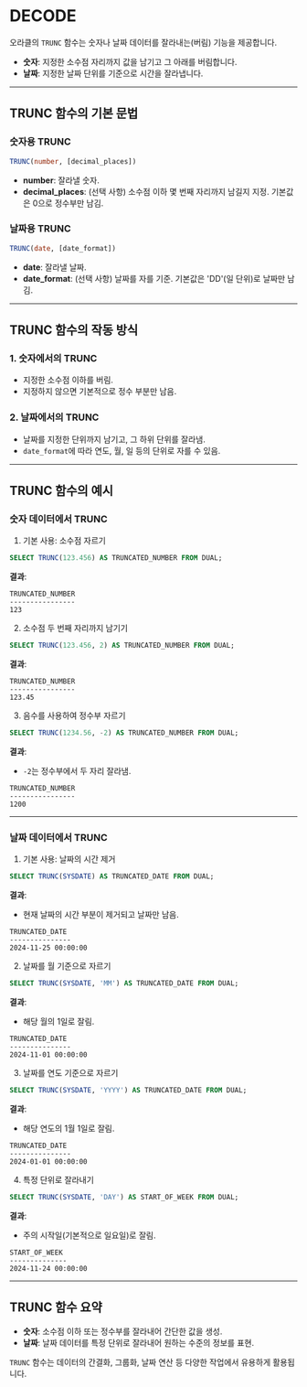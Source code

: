 # DECODE

오라클의 `TRUNC` 함수는 숫자나 날짜 데이터를 잘라내는(버림) 기능을 제공합니다.  
- **숫자**: 지정한 소수점 자리까지 값을 남기고 그 아래를 버림합니다.
- **날짜**: 지정한 날짜 단위를 기준으로 시간을 잘라냅니다.

---

## TRUNC 함수의 기본 문법

### 숫자용 TRUNC
```sql
TRUNC(number, [decimal_places])
```
- **number**: 잘라낼 숫자.
- **decimal_places**: (선택 사항) 소수점 이하 몇 번째 자리까지 남길지 지정. 기본값은 0으로 정수부만 남김.

### 날짜용 TRUNC
```sql
TRUNC(date, [date_format])
```
- **date**: 잘라낼 날짜.
- **date_format**: (선택 사항) 날짜를 자를 기준. 기본값은 'DD'(일 단위)로 날짜만 남김.

---

## TRUNC 함수의 작동 방식

### 1. 숫자에서의 TRUNC
- 지정한 소수점 이하를 버림.
- 지정하지 않으면 기본적으로 정수 부분만 남음.

### 2. 날짜에서의 TRUNC
- 날짜를 지정한 단위까지 남기고, 그 하위 단위를 잘라냄.
- `date_format`에 따라 연도, 월, 일 등의 단위로 자를 수 있음.

---

## TRUNC 함수의 예시

### 숫자 데이터에서 TRUNC

1. 기본 사용: 소수점 자르기
```sql
SELECT TRUNC(123.456) AS TRUNCATED_NUMBER FROM DUAL;
```
**결과**:  
```
TRUNCATED_NUMBER
----------------
123
```

2. 소수점 두 번째 자리까지 남기기
```sql
SELECT TRUNC(123.456, 2) AS TRUNCATED_NUMBER FROM DUAL;
```
**결과**:  
```
TRUNCATED_NUMBER
----------------
123.45
```

3. 음수를 사용하여 정수부 자르기
```sql
SELECT TRUNC(1234.56, -2) AS TRUNCATED_NUMBER FROM DUAL;
```
**결과**:  
- `-2`는 정수부에서 두 자리 잘라냄.
```
TRUNCATED_NUMBER
----------------
1200
```

---

### 날짜 데이터에서 TRUNC
1. 기본 사용: 날짜의 시간 제거
```sql
SELECT TRUNC(SYSDATE) AS TRUNCATED_DATE FROM DUAL;
```
**결과**:  
- 현재 날짜의 시간 부분이 제거되고 날짜만 남음.
```
TRUNCATED_DATE
---------------
2024-11-25 00:00:00
```

2. 날짜를 월 기준으로 자르기
```sql
SELECT TRUNC(SYSDATE, 'MM') AS TRUNCATED_DATE FROM DUAL;
```
**결과**:  
- 해당 월의 1일로 잘림.
```
TRUNCATED_DATE
---------------
2024-11-01 00:00:00
```

3. 날짜를 연도 기준으로 자르기
```sql
SELECT TRUNC(SYSDATE, 'YYYY') AS TRUNCATED_DATE FROM DUAL;
```
**결과**:  
- 해당 연도의 1월 1일로 잘림.
```
TRUNCATED_DATE
---------------
2024-01-01 00:00:00
```

4. 특정 단위로 잘라내기
```sql
SELECT TRUNC(SYSDATE, 'DAY') AS START_OF_WEEK FROM DUAL;
```
**결과**:  
- 주의 시작일(기본적으로 일요일)로 잘림.
```
START_OF_WEEK
--------------
2024-11-24 00:00:00
```

---

## TRUNC 함수 요약
- **숫자**: 소수점 이하 또는 정수부를 잘라내어 간단한 값을 생성.
- **날짜**: 날짜 데이터를 특정 단위로 잘라내어 원하는 수준의 정보를 표현.

`TRUNC` 함수는 데이터의 간결화, 그룹화, 날짜 연산 등 다양한 작업에서 유용하게 활용됩니다.